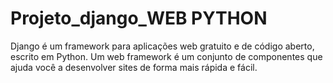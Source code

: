 # Projeto_django_WEB PYTHON

Django é um framework para aplicações web gratuito e de código aberto, escrito em Python. Um web framework é um conjunto
de componentes que ajuda você a desenvolver sites de forma mais rápida e fácil.